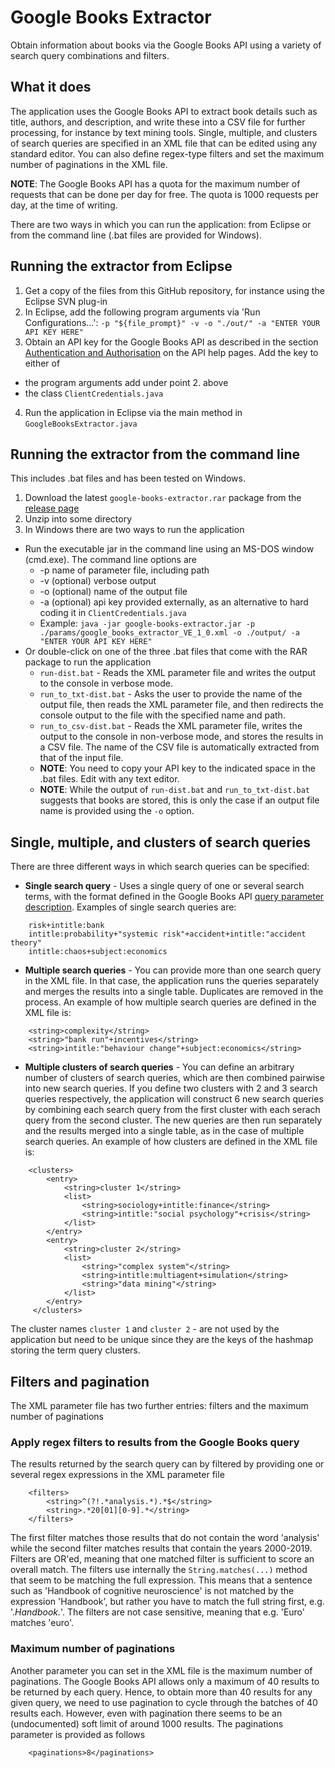 # Google Books Extractor

Obtain information about books via the Google Books API using a variety of search query combinations and filters.

## What it does

The application uses the Google Books API to extract book details such as title, authors, and description, and write these into a CSV file for further processing, for instance by text mining tools. Single, multiple, and clusters of search queries are specified in an XML file that can be edited using any standard editor. You can also define regex-type filters and set the maximum number of paginations in the XML file.

**NOTE**: The Google Books API has a quota for the maximum number of requests that can be done per day for free. The quota is 1000 requests per day, at the time of writing. 

There are two ways in which you can run the application: from Eclipse or from the command line (.bat files are provided for Windows).

## Running the extractor from Eclipse

1. Get a copy of the files from this GitHub repository, for instance using the Eclipse SVN plug-in
2. In Eclipse, add the following program arguments via 'Run Configurations...': ``` -p "${file_prompt}" -v -o "./out/" -a "ENTER YOUR API KEY HERE" ```
3. Obtain an API key for the Google Books API as described in the section [Authentication and Authorisation](https://developers.google.com/books/docs/v1/using#auth) on the API help pages. Add the key to either of
  * the program arguments add under point 2. above
  * the class ```ClientCredentials.java```
4. Run the application in Eclipse via the main method in ```GoogleBooksExtractor.java```

## Running the extractor from the command line

This includes .bat files and has been tested on Windows.

1. Download the latest ```google-books-extractor.rar``` package from the [release page](https://github.com/gitwitcho/google-books-extractor/releases)
2. Unzip into some directory
3. In Windows there are two ways to run the application
  * Run the executable jar in the command line using an MS-DOS window (cmd.exe). The command line options are
    * -p name of parameter file, including path
    * -v (optional) verbose output
    * -o (optional) name of the output file
    * -a (optional) api key provided externally, as an alternative to hard coding it in ```ClientCredentials.java```
    * Example: ```java -jar google-books-extractor.jar -p ./params/google_books_extractor_VE_1_0.xml -o ./output/ -a "ENTER YOUR API KEY HERE"```
  * Or double-click on one of the three .bat files that come with the RAR package to run the application
    * ```run-dist.bat``` - Reads the XML parameter file and writes the output to the console in verbose mode.
    * ```run_to_txt-dist.bat``` - Asks the user to provide the name of the output file, then reads the XML parameter file, and then redirects the console output to the file with the specified name and path.
    * ```run_to_csv-dist.bat``` - Reads the XML parameter file, writes the output to the console in non-verbose mode, and stores the results in a CSV file. The name of the CSV file is automatically extracted from that of the input file.
    * **NOTE**: You need to copy your API key to the indicated space in the .bat files. Edit with any text editor.
    * **NOTE**: While the output of ```run-dist.bat``` and ```run_to_txt-dist.bat``` suggests that books are stored, this is only the case if an output file name is provided using the ```-o``` option. 

## Single, multiple, and clusters of search queries

There are three different ways in which search queries can be specified:
* **Single search query** - Uses a single query of one or several search terms, with the format defined in the Google Books API [query parameter description](https://developers.google.com/books/docs/v1/using#api_params). Examples of single search queries are:
```
    risk+intitle:bank
    intitle:probability+"systemic risk"+accident+intitle:"accident theory"
    intitle:chaos+subject:economics
```
* **Multiple search queries** - You can provide more than one search query in the XML file. In that case, the application runs the queries separately and merges the results into a single table. Duplicates are removed in the process. An example of how multiple search queries are defined in the XML file is:
```
    <string>complexity</string>
    <string>"bank run"+incentives</string>
    <string>intitle:"behaviour change"+subject:economics</string>
```
* **Multiple clusters of search queries** - You can define an arbitrary number of clusters of search queries, which are then combined pairwise into new search queries. If you define two clusters with 2 and 3 search queries respectively, the application will construct 6 new search queries by combining each search query from the first cluster with each serach query from the second cluster. The new queries are then run separately and the results merged into a single table, as in the case of multiple search queries. An example of how clusters are defined in the XML file is:
```
    <clusters>
        <entry>
            <string>cluster 1</string>
            <list>
                <string>sociology+intitle:finance</string>
                <string>intitle:"social psychology"+crisis</string>
            </list>
        </entry>
        <entry>
            <string>cluster 2</string>
            <list>
                <string>"complex system"</string>
                <string>intitle:multiagent+simulation</string>
                <string>"data mining"</string>
            </list>
        </entry>
     </clusters>
```
The cluster names ```cluster 1``` and ```cluster 2``` - are not used by the application but need to be unique since they are the keys of the hashmap storing the term query clusters.

## Filters and pagination

The XML parameter file has two further entries: filters and the maximum number of paginations

### Apply regex filters to results from the Google Books query

The results returned by the search query can by filtered by providing one or several regex expressions in the XML parameter file
```
    <filters>
        <string>^(?!.*analysis.*).*$</string>
        <string>.*20[01][0-9].*</string>
    </filters>
```
The first filter matches those results that do not contain the word 'analysis' while the second filter matches results that contain the years 2000-2019. Filters are OR'ed, meaning that one matched filter is sufficient to score an overall match. The filters use internally the ```String.matches(...)``` method that seem to be  matching the full expression. This means that a sentence such as 'Handbook of cognitive neuroscience' is not matched by the expression 'Handbook', but rather you have to match the full string first, e.g. '.*Handbook.*'. The filters are not case sensitive, meaning that e.g. 'Euro' matches 'euro'.

### Maximum number of paginations

Another parameter you can set in the XML file is the maximum number of paginations. The Google Books API allows only a maximum of 40 results to be returned by each query. Hence, to obtain more than 40 results for any given query, we need to use pagination to cycle through the batches of 40 results each. However, even with pagination there seems to be an (undocumented) soft limit of around 1000 results. The paginations parameter is provided as follows
```
    <paginations>8</paginations>
```

